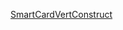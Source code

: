 
[SmartCardVertConstruct](https://upload.wikimedia.org/wikipedia/commons/2/2e/Smartcard_chip_structure_and_packaging_EN.svg)
